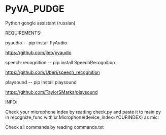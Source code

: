 # PyVA_PUDGE
Python google assistant (russian)

REQUIREMENTS:

pyaudio -- pip install PyAudio

https://github.com/jleb/pyaudio


speech-recognition -- pip install SpeechRecognition

https://github.com/Uberi/speech_recognition


playsound -- pip install playsound

https://github.com/TaylorSMarks/playsound



INFO:

Check your microphone index by reading check.py and paste it to main.py
in recognize_func with sr.Microphone(device_index=YOURINDEX) as mic:

Check all commands by reading commands.txt

